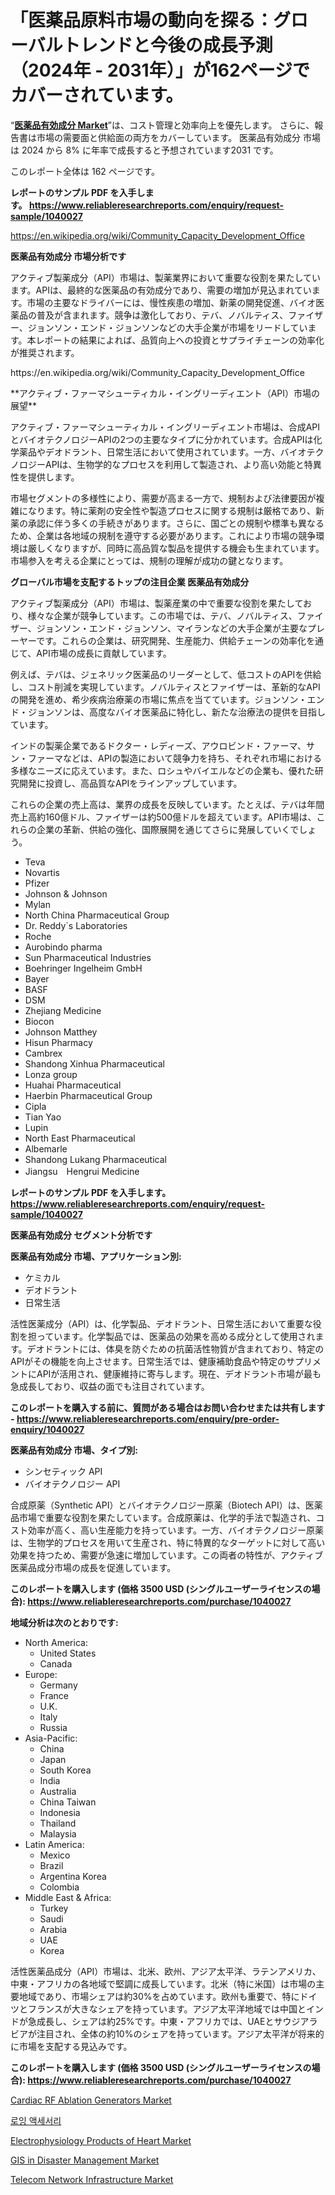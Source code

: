 <p><h1>「医薬品原料市場の動向を探る：グローバルトレンドと今後の成長予測（2024年 - 2031年）」が162ページでカバーされています。</h1></p><p>&ldquo;<strong><a href="https://www.reliableresearchreports.com/active-pharmaceutical-ingredient-r1040027">医薬品有効成分 Market</a></strong>&rdquo;は、コスト管理と効率向上を優先します。 さらに、報告書は市場の需要面と供給面の両方をカバーしています。 医薬品有効成分 市場は 2024 から 8% に年率で成長すると予想されています2031 です。</p>
<p>このレポート全体は 162 ページです。</p>
<p><strong>レポートのサンプル PDF を入手します。&nbsp;<a href="https://www.reliableresearchreports.com/enquiry/request-sample/1040027">https://www.reliableresearchreports.com/enquiry/request-sample/1040027</a></strong></p>
<p><a href="https://en.wikipedia.org/wiki/Community_Capacity_Development_Office">https://en.wikipedia.org/wiki/Community_Capacity_Development_Office</a></p>
<p><strong>医薬品有効成分 市場分析です</strong></p>
<p><p>アクティブ製薬成分（API）市場は、製薬業界において重要な役割を果たしています。APIは、最終的な医薬品の有効成分であり、需要の増加が見込まれています。市場の主要なドライバーには、慢性疾患の増加、新薬の開発促進、バイオ医薬品の普及が含まれます。競争は激化しており、テバ、ノバルティス、ファイザー、ジョンソン・エンド・ジョンソンなどの大手企業が市場をリードしています。本レポートの結果によれば、品質向上への投資とサプライチェーンの効率化が推奨されます。</p></p>
<p>https://en.wikipedia.org/wiki/Community_Capacity_Development_Office</p>
<p><p>**アクティブ・ファーマシューティカル・イングリーディエント（API）市場の展望**</p><p>アクティブ・ファーマシューティカル・イングリーディエント市場は、合成APIとバイオテクノロジーAPIの2つの主要なタイプに分かれています。合成APIは化学薬品やデオドラント、日常生活において使用されています。一方、バイオテクノロジーAPIは、生物学的なプロセスを利用して製造され、より高い効能と特異性を提供します。</p><p>市場セグメントの多様性により、需要が高まる一方で、規制および法律要因が複雑になります。特に薬剤の安全性や製造プロセスに関する規制は厳格であり、新薬の承認に伴う多くの手続きがあります。さらに、国ごとの規制や標準も異なるため、企業は各地域の規制を遵守する必要があります。これにより市場の競争環境は厳しくなりますが、同時に高品質な製品を提供する機会も生まれています。市場参入を考える企業にとっては、規制の理解が成功の鍵となります。</p></p>
<p><strong>グローバル市場を支配するトップの注目企業 医薬品有効成分</strong></p>
<p><p>アクティブ製薬成分（API）市場は、製薬産業の中で重要な役割を果たしており、様々な企業が競争しています。この市場では、テバ、ノバルティス、ファイザー、ジョンソン・エンド・ジョンソン、マイランなどの大手企業が主要なプレーヤーです。これらの企業は、研究開発、生産能力、供給チェーンの効率化を通じて、API市場の成長に貢献しています。</p><p>例えば、テバは、ジェネリック医薬品のリーダーとして、低コストのAPIを供給し、コスト削減を実現しています。ノバルティスとファイザーは、革新的なAPIの開発を進め、希少疾病治療薬の市場に焦点を当てています。ジョンソン・エンド・ジョンソンは、高度なバイオ医薬品に特化し、新たな治療法の提供を目指しています。</p><p>インドの製薬企業であるドクター・レディーズ、アウロビンド・ファーマ、サン・ファーマなどは、APIの製造において競争力を持ち、それぞれ市場における多様なニーズに応えています。また、ロシュやバイエルなどの企業も、優れた研究開発に投資し、高品質なAPIをラインアップしています。</p><p>これらの企業の売上高は、業界の成長を反映しています。たとえば、テバは年間売上高約160億ドル、ファイザーは約500億ドルを超えています。API市場は、これらの企業の革新、供給の強化、国際展開を通じてさらに発展していくでしょう。</p></p>
<p><ul><li>Teva</li><li>Novartis</li><li>Pfizer</li><li>Johnson & Johnson</li><li>Mylan</li><li>North China Pharmaceutical Group</li><li>Dr. Reddy`s Laboratories</li><li>Roche</li><li>Aurobindo pharma</li><li>Sun Pharmaceutical Industries</li><li>Boehringer Ingelheim GmbH</li><li>Bayer</li><li>BASF</li><li>DSM</li><li>Zhejiang Medicine</li><li>Biocon</li><li>Johnson Matthey</li><li>Hisun Pharmacy</li><li>Cambrex</li><li>Shandong Xinhua Pharmaceutical</li><li>Lonza group</li><li>Huahai Pharmaceutical</li><li>Haerbin Pharmaceutical Group</li><li>Cipla</li><li>Tian Yao</li><li>Lupin</li><li>North East Pharmaceutical</li><li>Albemarle</li><li>Shandong Lukang Pharmaceutical</li><li>Jiangsu　Hengrui Medicine</li></ul></p>
<p><strong>レポートのサンプル PDF を入手します。 <a href="https://www.reliableresearchreports.com/enquiry/request-sample/1040027">https://www.reliableresearchreports.com/enquiry/request-sample/1040027</a></strong></p>
<p><strong>医薬品有効成分 セグメント分析です</strong></p>
<p><strong>医薬品有効成分 市場、アプリケーション別:</strong></p>
<p><ul><li>ケミカル</li><li>デオドラント</li><li>日常生活</li></ul></p>
<p><p>活性医薬成分（API）は、化学製品、デオドラント、日常生活において重要な役割を担っています。化学製品では、医薬品の効果を高める成分として使用されます。デオドラントには、体臭を防ぐための抗菌活性物質が含まれており、特定のAPIがその機能を向上させます。日常生活では、健康補助食品や特定のサプリメントにAPIが活用され、健康維持に寄与します。現在、デオドラント市場が最も急成長しており、収益の面でも注目されています。</p></p>
<p><strong>このレポートを購入する前に、質問がある場合はお問い合わせまたは共有します - <a href="https://www.reliableresearchreports.com/enquiry/pre-order-enquiry/1040027">https://www.reliableresearchreports.com/enquiry/pre-order-enquiry/1040027</a></strong></p>
<p><strong>医薬品有効成分 市場、タイプ別:</strong></p>
<p><ul><li>シンセティック API</li><li>バイオテクノロジー API</li></ul></p>
<p><p>合成原薬（Synthetic API）とバイオテクノロジー原薬（Biotech API）は、医薬品市場で重要な役割を果たしています。合成原薬は、化学的手法で製造され、コスト効率が高く、高い生産能力を持っています。一方、バイオテクノロジー原薬は、生物学的プロセスを用いて生産され、特に特異的なターゲットに対して高い効果を持つため、需要が急速に増加しています。この両者の特性が、アクティブ医薬品成分市場の成長を促進しています。</p></p>
<p><strong>このレポートを購入します (価格 3500 USD (シングルユーザーライセンスの場合): <a href="https://www.reliableresearchreports.com/purchase/1040027">https://www.reliableresearchreports.com/purchase/1040027</a></strong></p>
<p><strong>地域分析は次のとおりです:</strong></p>
<p><ul>
    <li>
        North America:
        <ul>
            <li>United States</li>
            <li>Canada</li>
        </ul>
    </li>
    <li>
        Europe:
        <ul>
            <li>Germany</li>
            <li>France</li>
            <li>U.K.</li>
            <li>Italy</li>
            <li>Russia</li>
        </ul>
    </li>
    <li>
        Asia-Pacific:
        <ul>
            <li>China</li>
            <li>Japan</li>
            <li>South Korea</li>
            <li>India</li>
            <li>Australia</li>
            <li>China Taiwan</li>
            <li>Indonesia</li>
            <li>Thailand</li>
            <li>Malaysia</li>
        </ul>
    </li>
    <li>
        Latin America:
        <ul>
            <li>Mexico</li>
            <li>Brazil</li>
            <li>Argentina Korea</li>
            <li>Colombia</li>
        </ul>
    </li>
    <li>
        Middle East & Africa:
        <ul>
            <li>Turkey</li>
            <li>Saudi</li>
            <li>Arabia</li>
            <li>UAE</li>
            <li>Korea</li>
        </ul>
    </li>
    </ul></p>
<p><p>活性医薬品成分（API）市場は、北米、欧州、アジア太平洋、ラテンアメリカ、中東・アフリカの各地域で堅調に成長しています。北米（特に米国）は市場の主要地域であり、市場シェアは約30%を占めています。欧州も重要で、特にドイツとフランスが大きなシェアを持っています。アジア太平洋地域では中国とインドが急成長し、シェアは約25%です。中東・アフリカでは、UAEとサウジアラビアが注目され、全体の約10%のシェアを持っています。アジア太平洋が将来的に市場を支配する見込みです。</p></p>
<p><strong>このレポートを購入します (価格 3500 USD (シングルユーザーライセンスの場合): <a href="https://www.reliableresearchreports.com/purchase/1040027">https://www.reliableresearchreports.com/purchase/1040027</a></strong></p>
<p><p><a href="https://issuu.com/reportprime-2/docs/cardiac-rf-ablation-generators-mark_3a76b723abc36b">Cardiac RF Ablation Generators Market</a></p><p><a href="https://medium.com/@joespinka88967/%EC%A1%B0%EC%A0%95-%EC%95%A1%EC%84%B8%EC%84%9C%EB%A6%AC-%EC%8B%9C%EC%9E%A5-%EA%B8%80%EB%A1%9C%EB%B2%8C-%EB%B0%8F-%EC%A7%80%EC%97%AD-%EB%B6%84%EC%84%9D-%EC%B5%9C%EC%A2%85-%EC%82%AC%EC%9A%A9%EC%9E%90-%EC%A0%9C%ED%92%88-%EB%B0%8F-%EC%A7%80%EC%97%AD%EC%97%90-%EC%B4%88%EC%A0%90-%EB%B6%84%EC%84%9D-%EB%B0%8F-%EC%98%88%EC%B8%A1-2024-2031-0ae1cea40663">로잉 액세서리</a></p><p><a href="https://issuu.com/reportprime-2/docs/electrophysiology-products-of-heart_edab515ebae202">Electrophysiology Products of Heart Market</a></p><p><a href="https://medium.com/@willowbruen/emerging-gis-in-disaster-management-market-opportunities-market-analysis-for-investors-and-43a271cbe786">GIS in Disaster Management Market</a></p><p><a href="https://www.linkedin.com/pulse/telecom-network-infrastructure-market-revolution-2024-2031-ouf2c?trackingId=mzmeBgHuSHy3oJIsnDKc3A%3D%3D">Telecom Network Infrastructure Market</a></p></p>